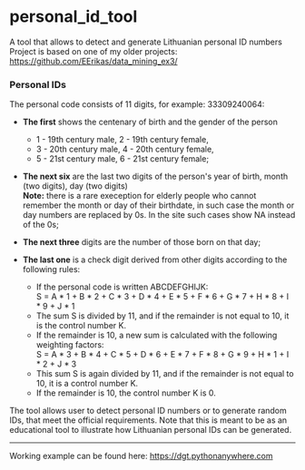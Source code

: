 # personal_id_tool
A tool that allows to detect and generate Lithuanian personal ID numbers
Project is based on one of my older projects: <https://github.com/EErikas/data_mining_ex3/>
### Personal IDs
The personal code consists of 11 digits, for example: 33309240064:

* **The first** shows the centenary of birth and the gender of the person 
  + 1 - 19th century male, 2 - 19th century female, 
  + 3 - 20th century male, 4 - 20th century female, 
  + 5 - 21st century male, 6 - 21st century female;
* **The next six** are the last two digits of the person's year of birth, month (two digits), day (two digits)\
  **Note:** there is a rare exeception for elderly people who cannot remember the month or day of their birthdate, in such case the month or day numbers are replaced by 0s. In the site such cases show NA instead of the 0s;
* **The next three** digits are the number of those born on that day;
* **The last one** is a check digit derived from other digits according to the following rules:

  + If the personal code is written ABCDEFGHIJK:\
    S = A * 1 + B * 2 + C * 3 + D * 4 + E * 5 + F * 6 + G * 7 + H * 8 + I * 9 + J * 1
  + The sum S is divided by 11, and if the remainder is not equal to 10, it is the control number K. 
  + If the remainder is 10, a new sum is calculated with the following weighting factors:\
    S = A * 3 + B * 4 + C * 5 + D * 6 + E * 7 + F * 8 + G * 9 + H * 1 + I * 2 + J * 3
  + This sum S is again divided by 11, and if the remainder is not equal to 10, it is a control number K. 
  + If the remainder is 10, the control number K is 0.

The tool allows user to detect personal ID numbers or to generate random IDs, that meet the official requirements.
Note that this is meant to be as an educational tool to illustrate how Lithuanian personal IDs can be generated.
***
Working example can be found here: <https://dgt.pythonanywhere.com>
